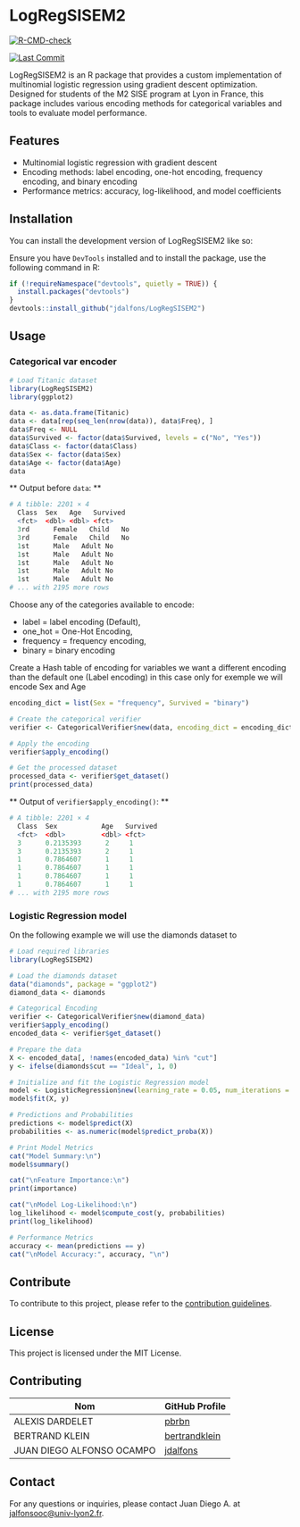 
<!-- README.md is generated from README.Rmd. Please edit that file -->

# LogRegSISEM2

<!-- badges: start -->

[![R-CMD-check](https://github.com/jdalfons/M2-SISE-R-Library/actions/workflows/R-CMD-check.yaml/badge.svg)](https://github.com/jdalfons/M2-SISE-R-Library/actions/workflows/R-CMD-check.yaml)
<!-- badges: end -->

[![Last
Commit](https://img.shields.io/github/last-commit/jdalfons/LogRegSISEM2)](https://github.com/jdalfons/LogRegSISEM2)

LogRegSISEM2 is an R package that provides a custom implementation of
multinomial logistic regression using gradient descent optimization.
Designed for students of the M2 SISE program at Lyon in France, this
package includes various encoding methods for categorical variables and
tools to evaluate model performance.

## Features

- Multinomial logistic regression with gradient descent
- Encoding methods: label encoding, one-hot encoding, frequency
  encoding, and binary encoding
- Performance metrics: accuracy, log-likelihood, and model coefficients

## Installation

You can install the development version of LogRegSISEM2 like so:

Ensure you have `DevTools` installed and to install the package, use the
following command in R:

``` r
if (!requireNamespace("devtools", quietly = TRUE)) {
  install.packages("devtools")
}
devtools::install_github("jdalfons/LogRegSISEM2")
```

## Usage

### Categorical var encoder

<!-- Here is an example of how to use the categorical variable encoder with the Titanic dataset: -->

``` r
# Load Titanic dataset
library(LogRegSISEM2)
library(ggplot2)

data <- as.data.frame(Titanic)
data <- data[rep(seq_len(nrow(data)), data$Freq), ]
data$Freq <- NULL
data$Survived <- factor(data$Survived, levels = c("No", "Yes"))
data$Class <- factor(data$Class)
data$Sex <- factor(data$Sex)
data$Age <- factor(data$Age)
data
```

\*\* Output before `data`: \*\*

``` r
# A tibble: 2201 × 4
  Class  Sex   Age   Survived
  <fct>  <dbl> <dbl> <fct>   
  3rd      Female   Child   No
  3rd      Female   Child   No
  1st      Male   Adult No
  1st      Male   Adult No
  1st      Male   Adult No
  1st      Male   Adult No
  1st      Male   Adult No  
# ... with 2195 more rows
```

Choose any of the categories available to encode:

- label = label encoding (Default),
- one_hot = One-Hot Encoding,
- frequency = frequency encoding,
- binary = binary encoding

Create a Hash table of encoding for variables we want a different
encoding than the default one (Label encoding) in this case only for
exemple we will encode Sex and Age

``` r
encoding_dict = list(Sex = "frequency", Survived = "binary")

# Create the categorical verifier
verifier <- CategoricalVerifier$new(data, encoding_dict = encoding_dict, target_var = "Class")

# Apply the encoding
verifier$apply_encoding()

# Get the processed dataset
processed_data <- verifier$get_dataset()
print(processed_data)
```

\*\* Output of `verifier$apply_encoding()`: \*\*

``` r
# A tibble: 2201 × 4
  Class  Sex           Age   Survived
  <fct>  <dbl>         <dbl> <fct>   
  3      0.2135393      2     1      
  3      0.2135393      2     1      
  1      0.7864607      1     1      
  1      0.7864607      1     1      
  1      0.7864607      1     1      
  1      0.7864607      1     1      
# ... with 2195 more rows
```

### Logistic Regression model

On the following example we will use the diamonds dataset to

``` r
# Load required libraries
library(LogRegSISEM2)

# Load the diamonds dataset
data("diamonds", package = "ggplot2")
diamond_data <- diamonds

# Categorical Encoding
verifier <- CategoricalVerifier$new(diamond_data)
verifier$apply_encoding()
encoded_data <- verifier$get_dataset()

# Prepare the data
X <- encoded_data[, !names(encoded_data) %in% "cut"]
y <- ifelse(diamonds$cut == "Ideal", 1, 0)

# Initialize and fit the Logistic Regression model
model <- LogisticRegression$new(learning_rate = 0.05, num_iterations = 500)
model$fit(X, y)

# Predictions and Probabilities
predictions <- model$predict(X)
probabilities <- as.numeric(model$predict_proba(X))

# Print Model Metrics
cat("Model Summary:\n")
model$summary()

cat("\nFeature Importance:\n")
print(importance)

cat("\nModel Log-Likelihood:\n")
log_likelihood <- model$compute_cost(y, probabilities)
print(log_likelihood)

# Performance Metrics
accuracy <- mean(predictions == y)
cat("\nModel Accuracy:", accuracy, "\n")
```

## Contribute

To contribute to this project, please refer to the [contribution
guidelines](https://github.com/jdalfons/LogRegSISEM2/blob/main/contribute/contribute.md).

## License

This project is licensed under the MIT License.

## Contributing

| Nom | GitHub Profile |
|----|----|
| ALEXIS DARDELET | [pbrbn](https://github.com/AlexisDardelet) |
| BERTRAND KLEIN | [bertrandklein](https://github.com/bertrandklein) |
| JUAN DIEGO ALFONSO OCAMPO | [jdalfons](https://github.com/jdalfons) |

## Contact

For any questions or inquiries, please contact Juan Diego A. at
<jalfonsooc@univ-lyon2.fr>.
